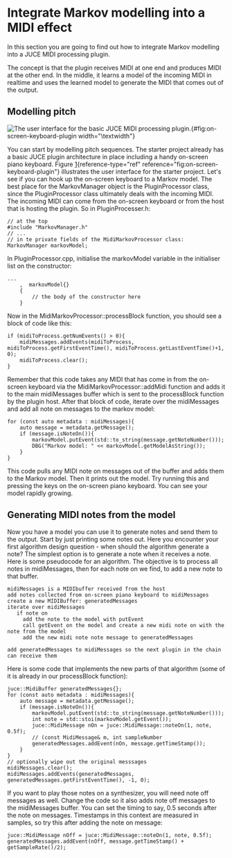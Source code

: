 Integrate Markov modelling into a MIDI effect
=============================================

In this section you are going to find out how to integrate Markov
modelling into a JUCE MIDI processing plugin.

The concept is that the plugin receives MIDI at one end and produces
MIDI at the other end. In the middle, it learns a model of the incoming
MIDI in realtime and uses the learned model to generate the MIDI that
comes out of the output.

Modelling pitch
---------------

![The user interface for the basic JUCE MIDI processing
plugin.](./img/on-screen-keyboard.png){#fig:on-screen-keyboard-plugin
width="\\textwidth"}

You can start by modelling pitch sequences. The starter project already
has a basic JUCE plugin architecture in place including a handy
on-screen piano keyboard. Figure
[1](#fig:on-screen-keyboard-plugin){reference-type="ref"
reference="fig:on-screen-keyboard-plugin"} illustrates the user
interface for the starter project. Let's see if you can hook up the
on-screen keyboard to a Markov model. The best place for the
MarkovManager object is the PluginProcessor class, since the
PluginProcessor class ultimately deals with the incoming MIDI. The
incoming MIDI can come from the on-screen keyboard or from the host that
is hosting the plugin. So in PluginProcesser.h:

    // at the top
    #include "MarkovManager.h"
    // ... 
    // in te private fields of the MidiMarkovProcessor class:
    MarkovManager markovModel;

In PluginProcessor.cpp, initialise the markovModel variable in the
initialiser list on the constructor:

    ...
        ,  markovModel{}
        {
            // the body of the constructor here
        }

Now in the MidiMarkovProcessor::processBlock function, you should see a
block of code like this:

    if (midiToProcess.getNumEvents() > 0){
        midiMessages.addEvents(midiToProcess, midiToProcess.getFirstEventTime(), midiToProcess.getLastEventTime()+1, 0);
        midiToProcess.clear();
    }

Remember that this code takes any MIDI that has come in from the
on-screen keyboard via the MidiMarkovProcessor::addMidi function and
adds it to the main midiMessages buffer which is sent to the
processBlock function by the plugin host. After that block of code,
iterate over the midiMessages and add all note on messages to the markov
model:

    for (const auto metadata : midiMessages){
        auto message = metadata.getMessage();
        if (message.isNoteOn()){
            markovModel.putEvent(std::to_string(message.getNoteNumber()));
            DBG("Markov model: " << markovModel.getModelAsString());
        }
    }

This code pulls any MIDI note on messages out of the buffer and adds
them to the Markov model. Then it prints out the model. Try running this
and pressing the keys on the on-screen piano keyboard. You can see your
model rapidly growing.

Generating MIDI notes from the model
------------------------------------

Now you have a model you can use it to generate notes and send them to
the output. Start by just printing some notes out. Here you encounter
your first algorithm design question - when should the algorithm
generate a note? The simplest option is to generate a note when it
receives a note. Here is some pseudocode for an algorithm. The objective
is to process all notes in midiMessages, then for each note on we find,
to add a new note to that buffer.

    midiMessages is a MIDIbuffer received from the host 
    add notes collected from on-screen piano keyboard to midiMessages
    create a new MIDIBuffer: generatedMessages
    iterate over midiMessages
       if note on
         add the note to the model with putEvent
         call getEvent on the model and create a new midi note on with the note from the model
         add the new midi note note message to generatedMessages

    add generatedMessages to midiMessages so the next plugin in the chain can receive them

Here is some code that implements the new parts of that algorithm (some
of it is already in our processBlock function):

    juce::MidiBuffer generatedMessages{};
    for (const auto metadata : midiMessages){
        auto message = metadata.getMessage();
        if (message.isNoteOn()){
            markovModel.putEvent(std::to_string(message.getNoteNumber()));
            int note = std::stoi(markovModel.getEvent());
            juce::MidiMessage nOn = juce::MidiMessage::noteOn(1, note, 0.5f);
            // (const MidiMessage& m, int sampleNumber
            generatedMessages.addEvent(nOn, message.getTimeStamp());
        }
    }
    // optionally wipe out the original messsages
    midiMessages.clear();
    midiMessages.addEvents(generatedMessages, generatedMessages.getFirstEventTime(), -1, 0);

If you want to play those notes on a synthesizer, you will need note off
messages as well. Change the code so it also adds note off messages to
the midiMessages buffer. You can set the timing to say, 0.5 seconds
after the note on messages. Timestamps in this context are measured in
samples, so try this after adding the note on message:

    juce::MidiMessage nOff = juce::MidiMessage::noteOn(1, note, 0.5f);
    generatedMessages.addEvent(nOff, message.getTimeStamp() + getSampleRate()/2);        
